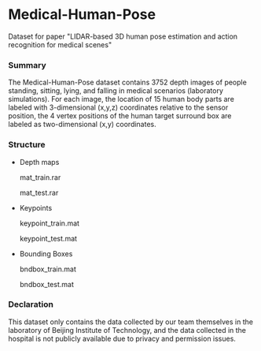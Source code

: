 # Medical-Human-Pose
Dataset for paper "LIDAR-based 3D human pose estimation and action recognition for medical scenes"

### Summary
The Medical-Human-Pose dataset contains 3752 depth images of people standing, sitting, lying, and falling in medical scenarios (laboratory simulations). For each image, the location of 15 human body parts are labeled with 3-dimensional (x,y,z) coordinates relative to the sensor position, the 4 vertex positions of the human target surround box are labeled as two-dimensional (x,y) coordinates.

### Structure
- Depth maps
  
  mat_train.rar
  
  mat_test.rar
  
- Keypoints
  
  keypoint_train.mat
  
  keypoint_test.mat
  
- Bounding Boxes
  
  bndbox_train.mat
  
  bndbox_test.mat

### Declaration
This dataset only contains the data collected by our team themselves in the laboratory of Beijing Institute of Technology, and the data collected in the hospital is not publicly available due to privacy and permission issues.
